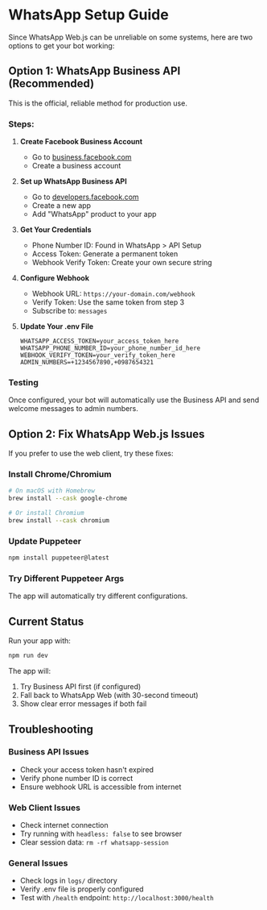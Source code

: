 # WhatsApp Setup Guide

Since WhatsApp Web.js can be unreliable on some systems, here are two options to get your bot working:

## Option 1: WhatsApp Business API (Recommended)

This is the official, reliable method for production use.

### Steps:

1. **Create Facebook Business Account**
   - Go to [business.facebook.com](https://business.facebook.com)
   - Create a business account

2. **Set up WhatsApp Business API**
   - Go to [developers.facebook.com](https://developers.facebook.com)
   - Create a new app
   - Add "WhatsApp" product to your app

3. **Get Your Credentials**
   - Phone Number ID: Found in WhatsApp > API Setup
   - Access Token: Generate a permanent token
   - Webhook Verify Token: Create your own secure string

4. **Configure Webhook**
   - Webhook URL: `https://your-domain.com/webhook`
   - Verify Token: Use the same token from step 3
   - Subscribe to: `messages`

5. **Update Your .env File**
   ```env
   WHATSAPP_ACCESS_TOKEN=your_access_token_here
   WHATSAPP_PHONE_NUMBER_ID=your_phone_number_id_here
   WEBHOOK_VERIFY_TOKEN=your_verify_token_here
   ADMIN_NUMBERS=+1234567890,+0987654321
   ```

### Testing
Once configured, your bot will automatically use the Business API and send welcome messages to admin numbers.

## Option 2: Fix WhatsApp Web.js Issues

If you prefer to use the web client, try these fixes:

### Install Chrome/Chromium
```bash
# On macOS with Homebrew
brew install --cask google-chrome

# Or install Chromium
brew install --cask chromium
```

### Update Puppeteer
```bash
npm install puppeteer@latest
```

### Try Different Puppeteer Args
The app will automatically try different configurations.

## Current Status

Run your app with:
```bash
npm run dev
```

The app will:
1. Try Business API first (if configured)
2. Fall back to WhatsApp Web (with 30-second timeout)
3. Show clear error messages if both fail

## Troubleshooting

### Business API Issues
- Check your access token hasn't expired
- Verify phone number ID is correct
- Ensure webhook URL is accessible from internet

### Web Client Issues
- Check internet connection
- Try running with `headless: false` to see browser
- Clear session data: `rm -rf whatsapp-session`

### General Issues
- Check logs in `logs/` directory
- Verify .env file is properly configured
- Test with `/health` endpoint: `http://localhost:3000/health`